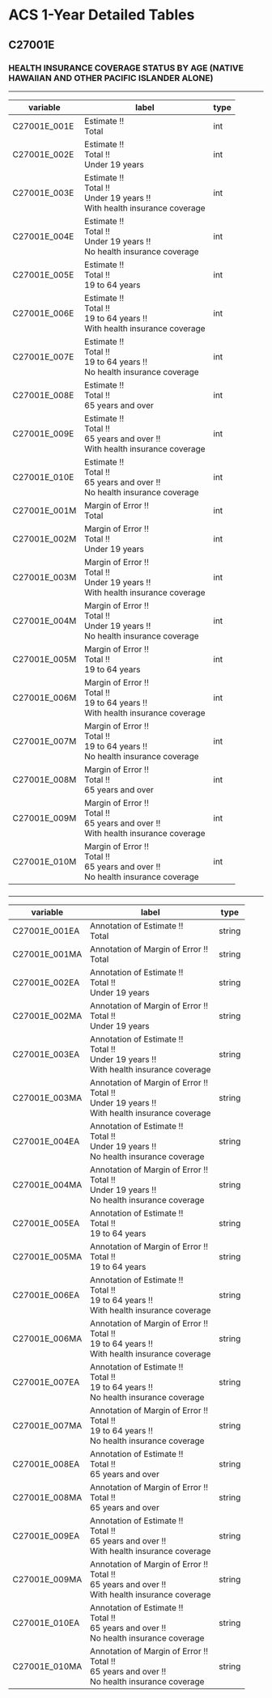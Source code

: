 # ACS 1-Year Detailed Tables

## C27001E

### HEALTH INSURANCE COVERAGE STATUS BY AGE (NATIVE HAWAIIAN AND OTHER PACIFIC ISLANDER ALONE)

___

| variable | label | type |
| ----- | ----- | ----- |
| C27001E_001E | Estimate !!<br>Total | int |
| C27001E_002E | Estimate !!<br>Total !!<br>Under 19 years | int |
| C27001E_003E | Estimate !!<br>Total !!<br>Under 19 years !!<br>With health insurance coverage | int |
| C27001E_004E | Estimate !!<br>Total !!<br>Under 19 years !!<br>No health insurance coverage | int |
| C27001E_005E | Estimate !!<br>Total !!<br>19 to 64 years | int |
| C27001E_006E | Estimate !!<br>Total !!<br>19 to 64 years !!<br>With health insurance coverage | int |
| C27001E_007E | Estimate !!<br>Total !!<br>19 to 64 years !!<br>No health insurance coverage | int |
| C27001E_008E | Estimate !!<br>Total !!<br>65 years and over | int |
| C27001E_009E | Estimate !!<br>Total !!<br>65 years and over !!<br>With health insurance coverage | int |
| C27001E_010E | Estimate !!<br>Total !!<br>65 years and over !!<br>No health insurance coverage | int |
| C27001E_001M | Margin of Error !!<br>Total | int |
| C27001E_002M | Margin of Error !!<br>Total !!<br>Under 19 years | int |
| C27001E_003M | Margin of Error !!<br>Total !!<br>Under 19 years !!<br>With health insurance coverage | int |
| C27001E_004M | Margin of Error !!<br>Total !!<br>Under 19 years !!<br>No health insurance coverage | int |
| C27001E_005M | Margin of Error !!<br>Total !!<br>19 to 64 years | int |
| C27001E_006M | Margin of Error !!<br>Total !!<br>19 to 64 years !!<br>With health insurance coverage | int |
| C27001E_007M | Margin of Error !!<br>Total !!<br>19 to 64 years !!<br>No health insurance coverage | int |
| C27001E_008M | Margin of Error !!<br>Total !!<br>65 years and over | int |
| C27001E_009M | Margin of Error !!<br>Total !!<br>65 years and over !!<br>With health insurance coverage | int |
| C27001E_010M | Margin of Error !!<br>Total !!<br>65 years and over !!<br>No health insurance coverage | int |
### 

___

| variable | label | type |
| ----- | ----- | ----- |
| C27001E_001EA | Annotation of Estimate !!<br>Total | string |
| C27001E_001MA | Annotation of Margin of Error !!<br>Total | string |
| C27001E_002EA | Annotation of Estimate !!<br>Total !!<br>Under 19 years | string |
| C27001E_002MA | Annotation of Margin of Error !!<br>Total !!<br>Under 19 years | string |
| C27001E_003EA | Annotation of Estimate !!<br>Total !!<br>Under 19 years !!<br>With health insurance coverage | string |
| C27001E_003MA | Annotation of Margin of Error !!<br>Total !!<br>Under 19 years !!<br>With health insurance coverage | string |
| C27001E_004EA | Annotation of Estimate !!<br>Total !!<br>Under 19 years !!<br>No health insurance coverage | string |
| C27001E_004MA | Annotation of Margin of Error !!<br>Total !!<br>Under 19 years !!<br>No health insurance coverage | string |
| C27001E_005EA | Annotation of Estimate !!<br>Total !!<br>19 to 64 years | string |
| C27001E_005MA | Annotation of Margin of Error !!<br>Total !!<br>19 to 64 years | string |
| C27001E_006EA | Annotation of Estimate !!<br>Total !!<br>19 to 64 years !!<br>With health insurance coverage | string |
| C27001E_006MA | Annotation of Margin of Error !!<br>Total !!<br>19 to 64 years !!<br>With health insurance coverage | string |
| C27001E_007EA | Annotation of Estimate !!<br>Total !!<br>19 to 64 years !!<br>No health insurance coverage | string |
| C27001E_007MA | Annotation of Margin of Error !!<br>Total !!<br>19 to 64 years !!<br>No health insurance coverage | string |
| C27001E_008EA | Annotation of Estimate !!<br>Total !!<br>65 years and over | string |
| C27001E_008MA | Annotation of Margin of Error !!<br>Total !!<br>65 years and over | string |
| C27001E_009EA | Annotation of Estimate !!<br>Total !!<br>65 years and over !!<br>With health insurance coverage | string |
| C27001E_009MA | Annotation of Margin of Error !!<br>Total !!<br>65 years and over !!<br>With health insurance coverage | string |
| C27001E_010EA | Annotation of Estimate !!<br>Total !!<br>65 years and over !!<br>No health insurance coverage | string |
| C27001E_010MA | Annotation of Margin of Error !!<br>Total !!<br>65 years and over !!<br>No health insurance coverage | string |

